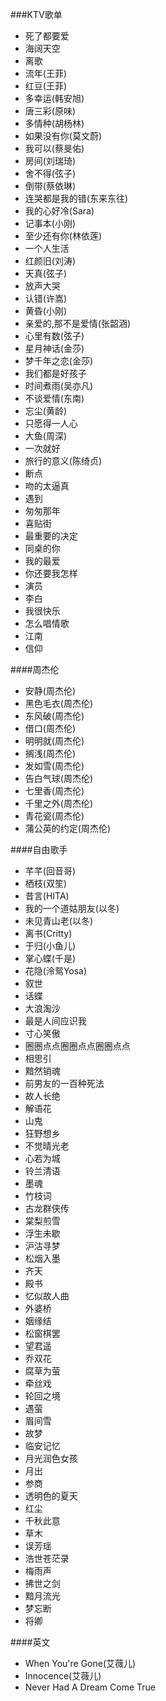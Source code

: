 ###KTV歌单

- 死了都要爱
- 海阔天空
- 离歌
- 流年(王菲)
- 红豆(王菲)
- 多幸运(韩安旭)
- 唐三彩(原味)
- 多情种(胡杨林)
- 如果没有你(莫文蔚)
- 我可以(蔡旻佑)
- 房间(刘瑞琦)
- 舍不得(弦子)
- 倒带(蔡依琳)
- 连哭都是我的错(东来东往)
- 我的心好冷(Sara)
- 记事本(小刚)
- 至少还有你(林依莲)
- 一个人生活
- 红颜旧(刘涛)
- 天真(弦子)
- 放声大哭
- 认错(许嵩)
- 黄昏(小刚)
- 亲爱的,那不是爱情(张韶涵)
- 心里有数(弦子)
- 星月神话(金莎)
- 梦千年之恋(金莎)
- 我们都是好孩子
- 时间煮雨(吴亦凡)
- 不谈爱情(东南)
- 忘尘(黄龄)
- 只愿得一人心
- 大鱼(周深)
- 一次就好
- 旅行的意义(陈绮贞)
- 断点
- 吻的太逼真
- 遇到
- 匆匆那年
- 喜贴街
- 最重要的决定
- 同桌的你
- 我的最爱
- 你还要我怎样
- 演员
- 李白
- 我很快乐
- 怎么唱情歌
- 江南
- 信仰


####周杰伦
- 安静(周杰伦)
- 黑色毛衣(周杰伦)
- 东风破(周杰伦)
- 借口(周杰伦)
- 明明就(周杰伦)
- 搁浅(周杰伦)
- 发如雪(周杰伦)
- 告白气球(周杰伦)
- 七里香(周杰伦)
- 千里之外(周杰伦)
- 青花瓷(周杰伦)
- 蒲公英的约定(周杰伦)

####自由歌手
- 芊芊(回音哥)
- 栖枝(双笙)
- 昔言(HITA)
- 我的一个道姑朋友(以冬)
- 未见青山老(以冬)
- 离书(Critty)
- 于归(小鱼儿)
- 掌心蝶(千是)
- 花隐(泠鸳Yosa)
- 叙世
- 话蝶
- 大浪淘沙
- 最是人间应识我
- 寸心笑傲
- 圈圈点点圈圈点点圈圈点点
- 相思引
- 黯然销魂
- 前男友的一百种死法
- 故人长绝
- 解语花
- 山鬼
- 狂野想乡
- 不觉晴光老
- 心若为城
- 铃兰清语
- 墨魂
- 竹枝词
- 古龙群侠传
- 棠梨煎雪
- 浮生未歇
- 沪沽寻梦
- 松烟入墨
- 齐天
- 殿书
- 忆似故人曲
- 外婆桥
- 姻缘结
- 松窗棋罢
- 望君遥
- 乔双花
- 腐草为萤
- 牵丝戏
- 轮回之境
- 遇萤
- 眉间雪
- 故梦
- 临安记忆
- 月光润色女孩
- 月出
- 参商
- 透明色的夏天
- 红尘
- 千秋此意
- 草木
- 误芳瑶
- 浩世苍茫录
- 梅雨声
- 拂世之剑
- 黯月流光
- 梦忘断
- 将卿

####英文
- When You're Gone(艾薇儿)
- Innocence(艾薇儿)
- Never Had A Dream Come True